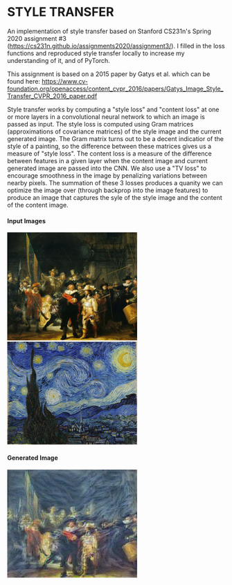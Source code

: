 # STYLE TRANSFER

An implementation of style transfer based on Stanford CS231n's Spring 2020 assignment #3 (https://cs231n.github.io/assignments2020/assignment3/).
I filled in the loss functions and reproduced style transfer locally to increase my understanding of it, and of PyTorch.

This assignment is based on a 2015 paper by Gatys et al. which can be found here: 
https://www.cv-foundation.org/openaccess/content_cvpr_2016/papers/Gatys_Image_Style_Transfer_CVPR_2016_paper.pdf

Style transfer works by computing a "style loss" and "content loss" at one or more layers in a convolutional neural network to which an image is passed
as input. The style loss is computed using Gram matrices (approximations of covariance matrices) of the style image and the current
generated image. The Gram matrix turns out to be a decent indicatior of the style of a painting, so the difference between these matrices
gives us a measure of "style loss". The content loss is a measure of the difference between features in a given layer when the content image and current generated
image are passed into the CNN. We also use a "TV loss" to encourage smoothness in the image by penalizing variations between nearby pixels. The summation
of these 3 losses produces a quanity we can optimize the image over (through backprop into the image features) to produce an image that captures 
the syle of the style image and the content of the content image.

#### Input Images
<img src="https://github.com/whwiese/StyleTransfer/blob/master/Styles/nightwatch.jpg" alt="nightwatch" width="300"/> <img src="https://github.com/whwiese/StyleTransfer/blob/master/Styles/starry_night.jpg" alt="comp" width="300"/>

#### Generated Image
<img src="https://github.com/whwiese/StyleTransfer/blob/master/GeneratedImages/generated.jpg" alt="gen" width="300"/>
